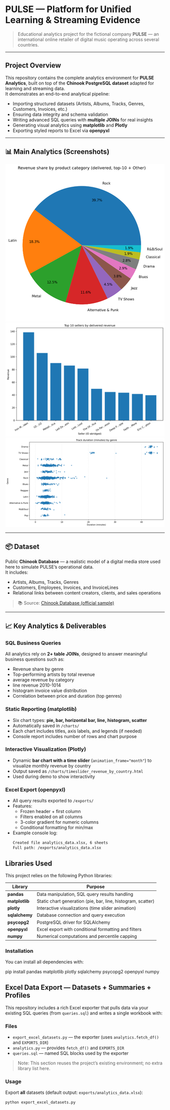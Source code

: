# PULSE — Platform for Unified Learning & Streaming Evidence
> Educational analytics project for the fictional company **PULSE** — an international online retailer of digital music operating across several countries.
---

## Project Overview
This repository contains the complete analytics environment for **PULSE Analytics**, built on top of the **Chinook PostgreSQL dataset** adapted for learning and streaming data.  
It demonstrates an end-to-end analytical pipeline:

- Importing structured datasets (Artists, Albums, Tracks, Genres, Customers, Invoices, etc.)  
- Ensuring data integrity and schema validation  
- Writing advanced SQL queries with **multiple JOINs** for real insights  
- Generating visual analytics using **matplotlib** and **Plotly**  
- Exporting styled reports to Excel via **openpyxl**  

---

## 📊 Main Analytics (Screenshots)
![Pie Chart](charts/01_pie_revenue_by_category.png)  
![Bar Chart](charts/02_bar_top_sellers_by_revenue.png)  
![Horizontal Bar](charts/06_duration_by_genre_strip.png)  

---


## 📦 Dataset
Public **Chinook Database** — a realistic model of a digital media store used here to simulate PULSE’s operational data.  
It includes:
- Artists, Albums, Tracks, Genres  
- Customers, Employees, Invoices, and InvoiceLines  
- Relational links between content creators, clients, and sales operations  

> 📚 Source: [Chinook Database (official sample)](https://github.com/lerocha/chinook-database)

---

## 📈 Key Analytics & Deliverables

### SQL Business Queries
All analytics rely on **2+ table JOINs**, designed to answer meaningful business questions such as:
- Revenue share by genre  
- Top-performing artists by total revenue  
- average revenue by category
- line revenue 2010-1014
- histogram invoice value distribution
- Correlation between price and duration (top genres)

### Static Reporting (matplotlib)
- Six chart types: **pie, bar, horizontal bar, line, histogram, scatter**  
- Automatically saved in `/charts/`  
- Each chart includes titles, axis labels, and legends (if needed)  
- Console report includes number of rows and chart purpose  

### Interactive Visualization (Plotly)
- Dynamic **bar chart with a time slider** (`animation_frame="month"`) to visualize monthly revenue by country  
- Output saved as `/charts/timeslider_revenue_by_country.html`  
- Used during demo to show interactivity  

### Excel Export (openpyxl)
- All query results exported to `/exports/`  
- Features:
  - Frozen header + first column  
  - Filters enabled on all columns  
  - 3-color gradient for numeric columns  
  - Conditional formatting for min/max  
- Example console log:
  ```text
  Created file analytics_data.xlsx, 6 sheets
  Full path: /exports/analytics_data.xlsx

## Libraries Used

This project relies on the following Python libraries:

| Library | Purpose |
|----------|----------|
| **pandas** | Data manipulation, SQL query results handling |
| **matplotlib** | Static chart generation (pie, bar, line, histogram, scatter) |
| **plotly** | Interactive visualizations (time slider animation) |
| **sqlalchemy** | Database connection and query execution |
| **psycopg2** | PostgreSQL driver for SQLAlchemy |
| **openpyxl** | Excel export with conditional formatting and filters |
| **numpy** | Numerical computations and percentile capping |

### Installation

You can install all dependencies with:

pip install pandas matplotlib plotly sqlalchemy psycopg2 openpyxl numpy

## Excel Data Export — Datasets + Summaries + Profiles

This repository includes a rich Excel exporter that pulls data via your existing SQL queries (from `queries.sql`) and writes a single workbook with:


### Files
- `export_excel_datasets.py` — the exporter (uses `analytics.fetch_df()` and `EXPORTS_DIR`)
- `analytics.py` — provides `fetch_df()` and `EXPORTS_DIR`
- `queries.sql` — named SQL blocks used by the exporter

> Note: This section reuses the project’s existing environment; no extra library list here.

### Usage

Export **all** datasets (default output: `exports/analytics_data.xlsx`):
```bash
python export_excel_datasets.py

  

